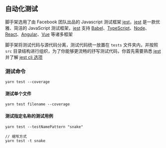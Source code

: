 ## 自动化测试

脚手架选用了由 Facebook 团队出品的 Javascript 测试框架 [jest](https://jestjs.io/)，[jest](https://jestjs.io/) 是一款优雅、简洁的 JavaScript 测试框架，[jest](https://jestjs.io/) 支持 [Babel](https://babeljs.io)、[TypeScript](https://www.typescriptlang.org)、[Node](https://nodejs.org)、[React](https://reactjs.org)、[Angular](https://angular.io)、[Vue](https://vuejs.org) 等诸多框架

脚手架将测试代码与源代码分离，测试代码统一放置在 `tests` 文件夹内，并按照 `src` 目录结构进行组织，为了你能够更流畅的抒写测试代码，你首先需要熟悉 [jest](https://jestjs.io/) 并了解 [jest cli 选项](https://jestjs.io/zh-Hans/docs/cli)

### 测试命令

```shell
yarn test --coverage
```

#### 测试单个文件

```shell
yarn test filename --coverage
```

#### 测试指定名称的测试用例

```shell
yarn test --testNamePattern "snake"

// 缩写方式
yarn test -t snake
```
